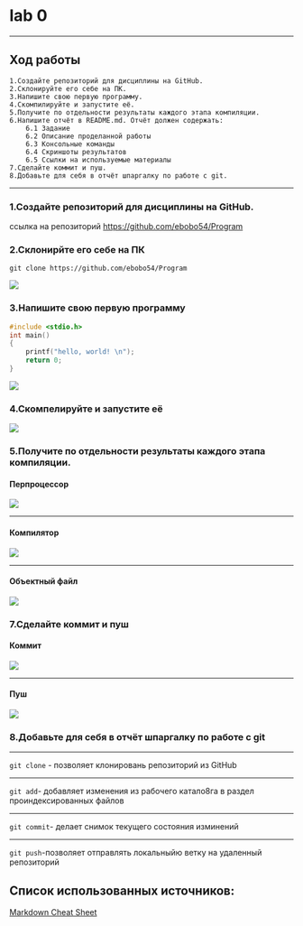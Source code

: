 # lab 0

---

## Ход работы
    1.Создайте репозиторий для дисциплины на GitHub.
    2.Склонируйте его себе на ПК.
    3.Напишите свою первую программу.
    4.Скомпилируйте и запустите её.
    5.Получите по отдельности результаты каждого этапа компиляции.
    6.Напишите отчёт в README.md. Отчёт должен содержать:
        6.1 Задание
        6.2 Описание проделанной работы
        6.3 Консольные команды
        6.4 Скриншоты результатов
        6.5 Ссылки на используемые материалы
    7.Сделайте коммит и пуш.
    8.Добавьте для себя в отчёт шпаргалку по работе с git.


---

### 1.Создайте репозиторий для дисциплины на GitHub.
ссылка на репозиторий https://github.com/ebobo54/Program
### 2.Склонирйте его себе на ПК
```
git clone https://github.com/ebobo54/Program
```
![](Q.png)
### 3.Напишите свою первую программу 
```c
#include <stdio.h>
int main()
{
    printf("hello, world! \n");
    return 0;
}
```
![](P.png)
### 4.Скомпелируйте и запустите её
![](I.png)
### 5.Получите по отдельности результаты каждого этапа компиляции.
#### Перпроцессор 
![](W.png) 

---

#### Компилятор
![](E.png) 

---

#### Объектный файл
![](A.png)
### 7.Сделайте коммит и пуш
#### Коммит 
![](U.png)

---

#### Пуш
![](PUSH.png) 
### 8.Добавьте для себя в отчёт шпаргалку по работе с git
  
---

```git clone``` - позволяет клонировань репозиторий из GitHub

---

```git add```- добавляет  изменения из рабочего катало8га в раздел проиндексированных файлов

---

```git commit```- делает снимок текущего состояния изминений

---

```git push```-позволяет отправлять локальныйю ветку на удаленный репозиторий 
## Список использованных источников:
[Markdown Cheat Sheet](https://www.markdownguide.org/cheat-sheet/)